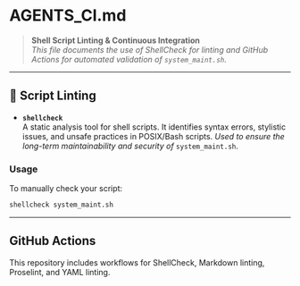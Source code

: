 # AGENTS_CI.md

> **Shell Script Linting & Continuous Integration**  
> *This file documents the use of ShellCheck for linting and GitHub Actions for
automated validation of `system_maint.sh`.*

---

## 🧪 Script Linting

- **`shellcheck`**  
  A static analysis tool for shell scripts. It identifies syntax errors,
  stylistic issues, and unsafe practices in POSIX/Bash scripts.
  *Used to ensure the long-term maintainability and security of*
  `system_maint.sh`.

### Usage

To manually check your script:

```bash
shellcheck system_maint.sh
```

---

## GitHub Actions

This repository includes workflows for ShellCheck, Markdown linting, Proselint,
and YAML linting.
